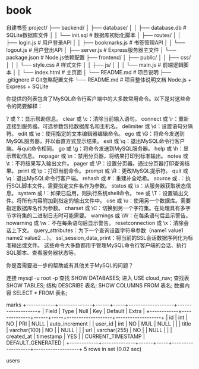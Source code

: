 # book

自建书签
project/
├── backend/
│   ├── database/
│   │   ├── database.db          # SQLite数据库文件
│   │   └── init.sql             # 数据库初始化脚本
│   ├── routes/
│   │   ├── login.js             # 用户登录API
│   │   ├── bookmarks.js         # 书签管理API
│   │   └── logout.js            # 用户登出API
│   ├── server.js                # Express服务器主文件
│   └── package.json             # Node.js依赖配置
├── frontend/
│   ├── public/
│   │   ├── css/
│   │   │   └── style.css        # 样式文件
│   │   ├── js/
│   │   │   └── main.js          # 前端逻辑脚本
│   │   └── index.html           # 主页面
│   └── README.md                # 项目说明
├── .gitignore                   # Git忽略配置文件
└── README.md                    # 项目整体说明文档
Node.js + Express + SQLite



你提供的列表包含了MySQL命令行客户端中的大多数常用命令。以下是对这些命令的简要解释：

‌? 或 ?‌：显示帮助信息。
‌clear 或 \c‌：清除当前输入语句。
‌connect 或 \r‌：重新连接到服务器。可选参数包括数据库名和主机名。
‌delimiter 或 \d‌：设置语句分隔符。
‌edit 或 \e‌：使用指定的文本编辑器编辑命令。
‌ego 或 \G‌：将命令发送到MySQL服务器，并以垂直方式显示结果。
‌exit 或 \q‌：退出MySQL命令行客户端。与quit命令相同。
‌go 或 \g‌：将命令发送到MySQL服务器。
‌help 或 \h‌：显示帮助信息。
‌nopager 或 \n‌：禁用分页器，将结果打印到标准输出。
‌notee 或 \t‌：不将结果写入输出文件。
‌pager 或 \P‌：设置分页器。通过分页器打印查询结果。
‌print 或 \p‌：打印当前命令。
‌prompt 或 \R‌：更改MySQL提示符。
‌quit 或 \q‌：退出MySQL命令行客户端。
‌rehash 或 #‌：重建补全哈希。
‌source 或 .‌：执行SQL脚本文件。需要指定文件名作为参数。
‌status 或 \s‌：从服务器获取状态信息。
‌system 或 !‌：如果已启用，则执行系统shell命令。
‌tee 或 \T‌：设置输出文件。将所有内容附加到指定的输出文件中。
‌use 或 \u‌：使用另一个数据库。需要指定数据库名作为参数。
‌charset 或 \C‌：切换到另一个字符集。在处理具有多字节字符集的二进制日志时可能需要。
‌warnings 或 \W‌：在每条语句后显示警告。
‌nowarning 或 \w‌：不在每条语句后显示警告。
‌resetconnection 或 \x‌：清除会话上下文。
‌query_attributes‌：为下一个查询设置字符串参数（name1 value1 name2 value2 ...）。
‌ssl_session_data_print‌：将当前的SSL会话数据序列化为标准输出或文件。
这些命令大多数都用于管理MySQL命令行客户端的会话、执行SQL脚本、查看服务器状态等。

你是否需要进一步的帮助或有其他关于MySQL的问题？

连接
mysql -u root -p
查找
SHOW DATABASES;
进入
USE cloud_nav;
查找表
SHOW TABLES;
结构
DESCRIBE 表名;
SHOW COLUMNS FROM 表名;
数据内容
SELECT * FROM 表名;


marks
+------------+--------------+------+-----+-------------------+-------------------+
| Field      | Type         | Null | Key | Default           | Extra             |
+------------+--------------+------+-----+-------------------+-------------------+
| id         | int          | NO   | PRI | NULL              | auto_increment    |
| user_id    | int          | NO   | MUL | NULL              |                   |
| title      | varchar(100) | NO   |     | NULL              |                   |
| url        | varchar(255) | NO   |     | NULL              |                   |
| created_at | timestamp    | YES  |     | CURRENT_TIMESTAMP | DEFAULT_GENERATED |
+------------+--------------+------+-----+-------------------+-------------------+
5 rows in set (0.02 sec)

users


